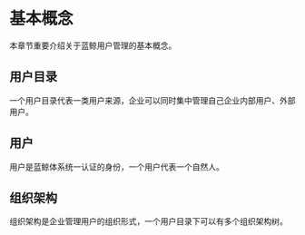# 基本概念

本章节重要介绍关于蓝鲸用户管理的基本概念。

## 用户目录

一个用户目录代表一类用户来源，企业可以同时集中管理自己企业内部用户、外部用户。

## 用户

用户是蓝鲸体系统一认证的身份，一个用户代表一个自然人。

## 组织架构

组织架构是企业管理用户的组织形式，一个用户目录下可以有多个组织架构树。